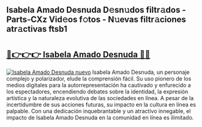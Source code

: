 ## Isabela Amado Desnuda D𝚎sn𝚞dos filtr𝚊dos - Parts-CXz Vid𝚎os f𝚘tos - N𝚞evas filtr𝚊ciones atr𝚊ctivas ftsb1

# <h2><a href="http://mbati9.tromn.icu/?c=Isabela+Amado+Desnuda">🔗👉👉👉 Isabela Amado Desnuda 🔗🔗</a></h2>

[![Isabela Amado Desnuda nuevo](https://i.imgur.com/pEAQMta.gif)](http://mbati9.tromn.icu/?c=Isabela+Amado+Desnuda)
Isabela Amado Desnuda, un personaje complejo y polarizador, elude la comprensión fácil. Su uso pionero de los medios digitales para la autorrepresentación ha cautivado y enfurecido a los espectadores, encendiendo debates sobre la identidad, la expresión artística y la naturaleza evolutiva de las sociedades en línea. A pesar de la incertidumbre de sus acciones futuras, su impacto en la cultura en línea es palpable. Con una dedicación inquebrantable y un atractivo innegable, el impacto de Isabela Amado Desnuda en la comunidad en línea es ilimitado.
